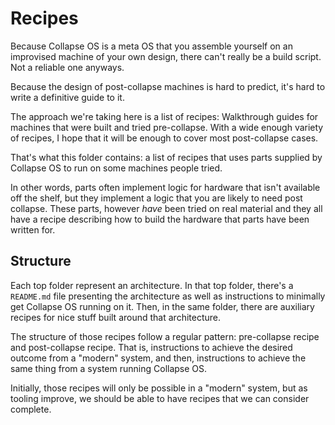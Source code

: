 # Recipes

Because Collapse OS is a meta OS that you assemble yourself on an improvised
machine of your own design, there can't really be a build script. Not a
reliable one anyways.

Because the design of post-collapse machines is hard to predict, it's hard to
write a definitive guide to it.

The approach we're taking here is a list of recipes: Walkthrough guides for
machines that were built and tried pre-collapse. With a wide enough variety of
recipes, I hope that it will be enough to cover most post-collapse cases.

That's what this folder contains: a list of recipes that uses parts supplied
by Collapse OS to run on some machines people tried.

In other words, parts often implement logic for hardware that isn't available
off the shelf, but they implement a logic that you are likely to need post
collapse. These parts, however *have* been tried on real material and they all
have a recipe describing how to build the hardware that parts have been written
for.

## Structure

Each top folder represent an architecture. In that top folder, there's a
`README.md` file presenting the architecture as well as instructions to
minimally get Collapse OS running on it. Then, in the same folder, there are
auxiliary recipes for nice stuff built around that architecture.

The structure of those recipes follow a regular pattern: pre-collapse recipe
and post-collapse recipe. That is, instructions to achieve the desired outcome
from a "modern" system, and then, instructions to achieve the same thing from a
system running Collapse OS.

Initially, those recipes will only be possible in a "modern" system, but as
tooling improve, we should be able to have recipes that we can consider
complete.
